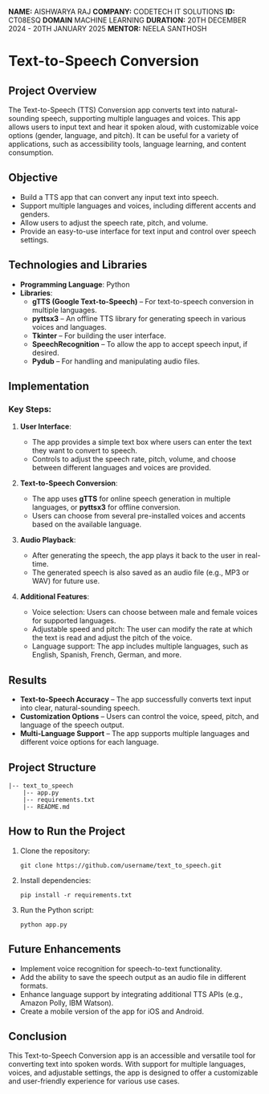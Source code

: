 **NAME:** AISHWARYA RAJ
**COMPANY:** CODETECH IT SOLUTIONS
**ID:** CT08ESQ
**DOMAIN** MACHINE LEARNING
**DURATION:** 20TH DECEMBER 2024 - 20TH JANUARY 2025
**MENTOR:** NEELA SANTHOSH
# Text-to-Speech Conversion

## Project Overview
The Text-to-Speech (TTS) Conversion app converts text into natural-sounding speech, supporting multiple languages and voices. This app allows users to input text and hear it spoken aloud, with customizable voice options (gender, language, and pitch). It can be useful for a variety of applications, such as accessibility tools, language learning, and content consumption.

## Objective
- Build a TTS app that can convert any input text into speech.
- Support multiple languages and voices, including different accents and genders.
- Allow users to adjust the speech rate, pitch, and volume.
- Provide an easy-to-use interface for text input and control over speech settings.

## Technologies and Libraries
- **Programming Language**: Python
- **Libraries**:
  - **gTTS (Google Text-to-Speech)** – For text-to-speech conversion in multiple languages.
  - **pyttsx3** – An offline TTS library for generating speech in various voices and languages.
  - **Tkinter** – For building the user interface.
  - **SpeechRecognition** – To allow the app to accept speech input, if desired.
  - **Pydub** – For handling and manipulating audio files.

## Implementation
### Key Steps:
1. **User Interface**:
   - The app provides a simple text box where users can enter the text they want to convert to speech.
   - Controls to adjust the speech rate, pitch, volume, and choose between different languages and voices are provided.

2. **Text-to-Speech Conversion**:
   - The app uses **gTTS** for online speech generation in multiple languages, or **pyttsx3** for offline conversion.
   - Users can choose from several pre-installed voices and accents based on the available language.

3. **Audio Playback**:
   - After generating the speech, the app plays it back to the user in real-time.
   - The generated speech is also saved as an audio file (e.g., MP3 or WAV) for future use.

4. **Additional Features**:
   - Voice selection: Users can choose between male and female voices for supported languages.
   - Adjustable speed and pitch: The user can modify the rate at which the text is read and adjust the pitch of the voice.
   - Language support: The app includes multiple languages, such as English, Spanish, French, German, and more.

## Results
- **Text-to-Speech Accuracy** – The app successfully converts text input into clear, natural-sounding speech.
- **Customization Options** – Users can control the voice, speed, pitch, and language of the speech output.
- **Multi-Language Support** – The app supports multiple languages and different voice options for each language.

## Project Structure
```
|-- text_to_speech
    |-- app.py
    |-- requirements.txt
    |-- README.md
```

## How to Run the Project
1. Clone the repository:
   ```
   git clone https://github.com/username/text_to_speech.git
   ```
2. Install dependencies:
   ```
   pip install -r requirements.txt
   ```
3. Run the Python script:
   ```
   python app.py
   ```

## Future Enhancements
- Implement voice recognition for speech-to-text functionality.
- Add the ability to save the speech output as an audio file in different formats.
- Enhance language support by integrating additional TTS APIs (e.g., Amazon Polly, IBM Watson).
- Create a mobile version of the app for iOS and Android.

## Conclusion
This Text-to-Speech Conversion app is an accessible and versatile tool for converting text into spoken words. With support for multiple languages, voices, and adjustable settings, the app is designed to offer a customizable and user-friendly experience for various use cases.
